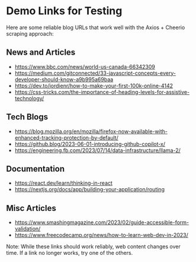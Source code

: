 # Demo Links for Testing

Here are some reliable blog URLs that work well with the Axios + Cheerio scraping approach:

## News and Articles
- https://www.bbc.com/news/world-us-canada-66342309
- https://medium.com/gitconnected/33-javascript-concepts-every-developer-should-know-a9b995a69baa
- https://dev.to/jordienr/how-to-make-your-first-100k-online-4142
- https://css-tricks.com/the-importance-of-heading-levels-for-assistive-technology/

## Tech Blogs
- https://blog.mozilla.org/en/mozilla/firefox-now-available-with-enhanced-tracking-protection-by-default/
- https://github.blog/2023-06-01-introducing-github-copilot-x/
- https://engineering.fb.com/2023/07/14/data-infrastructure/llama-2/

## Documentation
- https://react.dev/learn/thinking-in-react
- https://nextjs.org/docs/app/building-your-application/routing

## Misc Articles
- https://www.smashingmagazine.com/2023/02/guide-accessible-form-validation/
- https://www.freecodecamp.org/news/how-to-learn-web-dev-in-2023/

Note: While these links should work reliably, web content changes over time. If a link no longer works, try one of the others.
